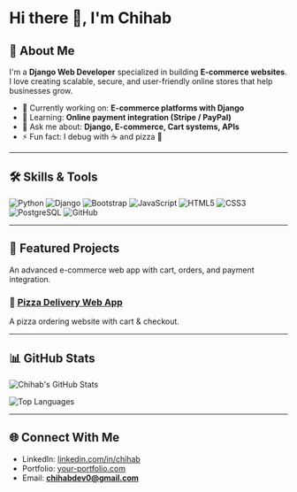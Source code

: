 # Hi there 👋, I'm Chihab

## 🚀 About Me
I'm a **Django Web Developer** specialized in building **E-commerce websites**.  
I love creating scalable, secure, and user-friendly online stores that help businesses grow.  

- 🔭 Currently working on: **E-commerce platforms with Django**
- 🌱 Learning: **Online payment integration (Stripe / PayPal)**
- 💬 Ask me about: **Django, E-commerce, Cart systems, APIs**
- ⚡ Fun fact: I debug with ☕ and pizza 🍕

---

## 🛠️ Skills & Tools
![Python](https://img.shields.io/badge/Python-3776AB?style=for-the-badge&logo=python&logoColor=white)
![Django](https://img.shields.io/badge/Django-092E20?style=for-the-badge&logo=django&logoColor=white)
![Bootstrap](https://img.shields.io/badge/Bootstrap-563D7C?style=for-the-badge&logo=bootstrap&logoColor=white)
![JavaScript](https://img.shields.io/badge/JavaScript-323330?style=for-the-badge&logo=javascript&logoColor=F7DF1E)
![HTML5](https://img.shields.io/badge/HTML5-E34F26?style=for-the-badge&logo=html5&logoColor=white)
![CSS3](https://img.shields.io/badge/CSS3-1572B6?style=for-the-badge&logo=css3&logoColor=white)
![PostgreSQL](https://img.shields.io/badge/PostgreSQL-316192?style=for-the-badge&logo=postgresql&logoColor=white)
![GitHub](https://img.shields.io/badge/GitHub-100000?style=for-the-badge&logo=github&logoColor=white)

---

## 📂 Featured Projects
An advanced e-commerce web app with cart, orders, and payment integration.

### 🍕 [Pizza Delivery Web App](https://github.com/Chi-hab/pizzeria)
A pizza ordering website with cart & checkout.

---

## 📊 GitHub Stats
![Chihab's GitHub Stats](https://github-readme-stats.vercel.app/api?username=Chi-hab&show_icons=true&theme=radical)

![Top Languages](https://github-readme-stats.vercel.app/api/top-langs/?username=Chi-hab&layout=compact&theme=radical)

---

## 🌐 Connect With Me
- LinkedIn: [linkedin.com/in/chihab](https://linkedin.com/in/chihab)  
- Portfolio: [your-portfolio.com](https://your-portfolio.com)  
- Email: **chihabdev0@gmail.com**
